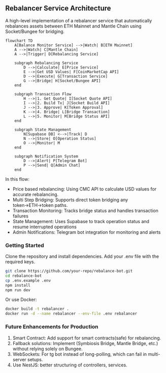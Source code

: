 ## Rebalancer Service Architecture

A high-level implementation of a rebalancer service that automatically rebalances assets between ETH Mainnet and Mantle Chain using Socket/Bungee for bridging.

```mermaid
flowchart TD
    A[Balance Monitor Service] -->|Watch| B[ETH Mainnet]
    A -->|Watch| C[Mantle Chain]
    A -->|Trigger| D[Rebalancing Service]

    subgraph Rebalancing Service
        D -->|Calculate| E[Price Service]
        E -->|Get USD Values| F[CoinMarketCap API]
        D -->|Execute| G[Transaction Service]
        G -->|Bridge| H[Socket/Bungee API]
    end

    subgraph Transaction Flow
        H -->|1. Get Quote| I[Socket Quote API]
        I -->|2. Build Tx| J[Socket Build API]
        J -->|3. Approve| K[Token Approval]
        K -->|4. Bridge| L[Bridge Transaction]
        L -->|5. Monitor| M[Bridge Status API]
    end

    subgraph State Management
        N[Supabase DB] <-->|Track| D
        N -->|Store| O[Operation Status]
        O -->|Monitor| M
    end

    subgraph Notification System
        D -->|Alert| P[Telegram Bot]
        P -->|Send| Q[Admin Chat]
    end
```

In this flow:

- Price based rebalancing: Using CMC API to calculate USD values for accurate rebalancing.
- Multi Step Bridging: Supports direct token bridging any token→ETH→token paths.
- Transaction Monitoring: Tracks bridge status and handles transaction failures
- State Management: Uses Supabase to track operation status and resume interrupted operations
- Admin Notifications: Telegram bot integration for monitoring and alerts

### Getting Started

Clone the repository and install dependencies. Add your .env file with the required keys.

```bash
git clone https://github.com/your-repo/rebalance-bot.git
cd rebalance-bot
cp .env.example .env
npm install
npm run dev
```

Or use Docker:
```bash
docker build -t rebalancer .
docker run -d --name rebalancer --env-file .env rebalancer
```

### Future Enhancements for Production

1. Smart Contract: Add support for smart contracts(safe) for rebalancing.
2. Fallback solutions: Implement (Symbiosis Bridge, Mantle Bridge, etc.) without relying solely on Bungee.
3. WebSockets: For tg bot instead of long-polling, which can fail in multi-server setups.
4. Use NestJS: better structuring of controllers, services.
